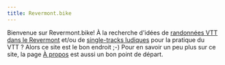 ```yaml
---
title: Revermont.bike
---
```


Bienvenue sur Revermont.bike! À la recherche d'idées de [randonnées VTT dans le
Revermont](/randonnees/) et/ou de [single-tracks ludiques](/single-tracks/) pour la
pratique du VTT&nbsp;? Alors ce site est le bon endroit ;-) Pour en savoir un
peu plus sur ce site, la page [À propos](/a-propos/) est aussi un bon point de
départ.
